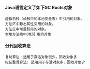#### Java语言定义了如下GC Roots对象
```
虚拟机栈（帧栈中的本地变量表）中引用的对象。
方法区中静态属性引用的对象。
方法区中常量引用的对象。
本地方法栈中JNI引用的对象
```
#### 分代回收算法
```
复制算法：适用于存活对象很少。回收对象多
标记整理算法: 适用用于存活对象多，回收对象少
```
